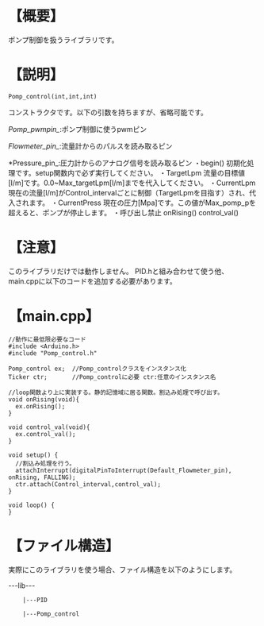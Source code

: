 # 【概要】
ポンプ制御を扱うライブラリです。

# 【説明】
```
Pomp_control(int,int,int)
```
コンストラクタです。以下の引数を持ちますが、省略可能です。

*Pomp_pwmpin_*:ポンプ制御に使うpwmピン

*Flowmeter_pin_*:流量計からのパルスを読み取るピン

*Pressure_pin_:圧力計からのアナログ信号を読み取るピン
・begin()
初期化処理です。setup関数内で必ず実行してください。
・TargetLpm
流量の目標値[l/m]です。0.0~Max_targetLpm[l/m]までを代入してください。
・CurrentLpm
現在の流量[l/m]がControl_intervalごとに制御（TargetLpmを目指す）され、代入されます。
・CurrentPress
現在の圧力[Mpa]です。この値がMax_pomp_pを超えると、ポンプが停止します。
・呼び出し禁止
onRising()
control_val()

# 【注意】
このライブラリだけでは動作しません。
PID.hと組み合わせて使う他、main.cppに以下のコードを追加する必要があります。

# 【main.cpp】
```
//動作に最低限必要なコード
#include <Arduino.h>
#include "Pomp_control.h"

Pomp_control ex;  //Pomp_controlクラスをインスタンス化
Ticker ctr;       //Pomp_controlに必要 ctr:任意のインスタンス名

//loop関数より上に実装する。静的記憶域に居る関数。割込み処理で呼び出す。
void onRising(void){
  ex.onRising();
}

void control_val(void){
  ex.control_val();
}

void setup() {
  //割込み処理を行う。
  attachInterrupt(digitalPinToInterrupt(Default_Flowmeter_pin), onRising, FALLING);
  ctr.attach(Control_interval,control_val);
}

void loop() {
}
```

# 【ファイル構造】
実際にこのライブラリを使う場合、ファイル構造を以下のようにします。

---lib---

        |---PID

        |---Pomp_control